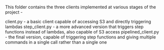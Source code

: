 This folder contains the three clients implemented at various stages of the project -

client.py - a basic client capable of accessing S3 and directly triggering lambdas
step_client.py - a more advanced version that triggers step functions instead of lambdas, also capable of S3 access
pipelined_client.py - the final version, capable of triggering step functions and giving multiple commands in a single call rather than a single one